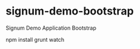 signum-demo-bootstrap
=====================

Signum Demo Application Bootstrap

npm install
grunt watch
